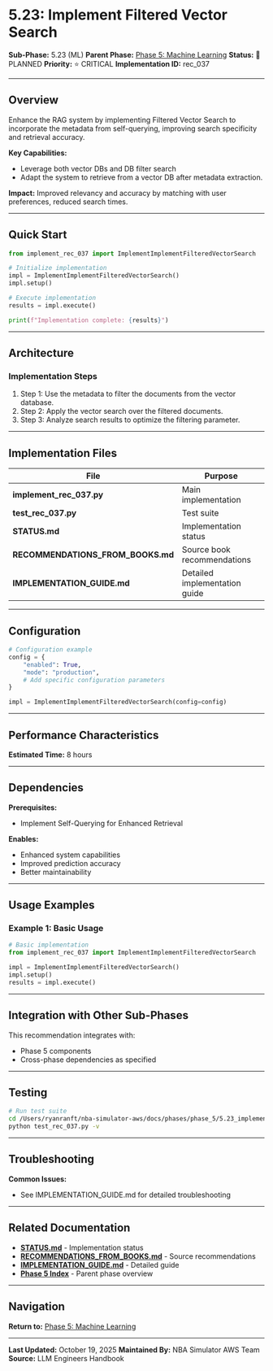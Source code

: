 # 5.23: Implement Filtered Vector Search

**Sub-Phase:** 5.23 (ML)
**Parent Phase:** [Phase 5: Machine Learning](../PHASE_5_INDEX.md)
**Status:** 🔵 PLANNED
**Priority:** ⭐ CRITICAL
**Implementation ID:** rec_037

---

## Overview

Enhance the RAG system by implementing Filtered Vector Search to incorporate the metadata from self-querying, improving search specificity and retrieval accuracy.

**Key Capabilities:**
- Leverage both vector DBs and DB filter search
- Adapt the system to retrieve from a vector DB after metadata extraction.

**Impact:**
Improved relevancy and accuracy by matching with user preferences, reduced search times.

---

## Quick Start

```python
from implement_rec_037 import ImplementImplementFilteredVectorSearch

# Initialize implementation
impl = ImplementImplementFilteredVectorSearch()
impl.setup()

# Execute implementation
results = impl.execute()

print(f"Implementation complete: {results}")
```

---

## Architecture

### Implementation Steps

1. Step 1: Use the metadata to filter the documents from the vector database.
2. Step 2: Apply the vector search over the filtered documents.
3. Step 3: Analyze search results to optimize the filtering parameter.

---

## Implementation Files

| File | Purpose |
|------|---------|
| **implement_rec_037.py** | Main implementation |
| **test_rec_037.py** | Test suite |
| **STATUS.md** | Implementation status |
| **RECOMMENDATIONS_FROM_BOOKS.md** | Source book recommendations |
| **IMPLEMENTATION_GUIDE.md** | Detailed implementation guide |

---

## Configuration

```python
# Configuration example
config = {
    "enabled": True,
    "mode": "production",
    # Add specific configuration parameters
}

impl = ImplementImplementFilteredVectorSearch(config=config)
```

---

## Performance Characteristics

**Estimated Time:** 8 hours

---

## Dependencies

**Prerequisites:**
- Implement Self-Querying for Enhanced Retrieval

**Enables:**
- Enhanced system capabilities
- Improved prediction accuracy
- Better maintainability

---

## Usage Examples

### Example 1: Basic Usage

```python
# Basic implementation
from implement_rec_037 import ImplementImplementFilteredVectorSearch

impl = ImplementImplementFilteredVectorSearch()
impl.setup()
results = impl.execute()
```

---

## Integration with Other Sub-Phases

This recommendation integrates with:
- Phase 5 components
- Cross-phase dependencies as specified

---

## Testing

```bash
# Run test suite
cd /Users/ryanranft/nba-simulator-aws/docs/phases/phase_5/5.23_implement_filtered_vector_search
python test_rec_037.py -v
```

---

## Troubleshooting

**Common Issues:**
- See IMPLEMENTATION_GUIDE.md for detailed troubleshooting

---

## Related Documentation

- **[STATUS.md](STATUS.md)** - Implementation status
- **[RECOMMENDATIONS_FROM_BOOKS.md](RECOMMENDATIONS_FROM_BOOKS.md)** - Source recommendations
- **[IMPLEMENTATION_GUIDE.md](IMPLEMENTATION_GUIDE.md)** - Detailed guide
- **[Phase 5 Index](../PHASE_5_INDEX.md)** - Parent phase overview

---

## Navigation

**Return to:** [Phase 5: Machine Learning](../PHASE_5_INDEX.md)

---

**Last Updated:** October 19, 2025
**Maintained By:** NBA Simulator AWS Team
**Source:** LLM Engineers Handbook
